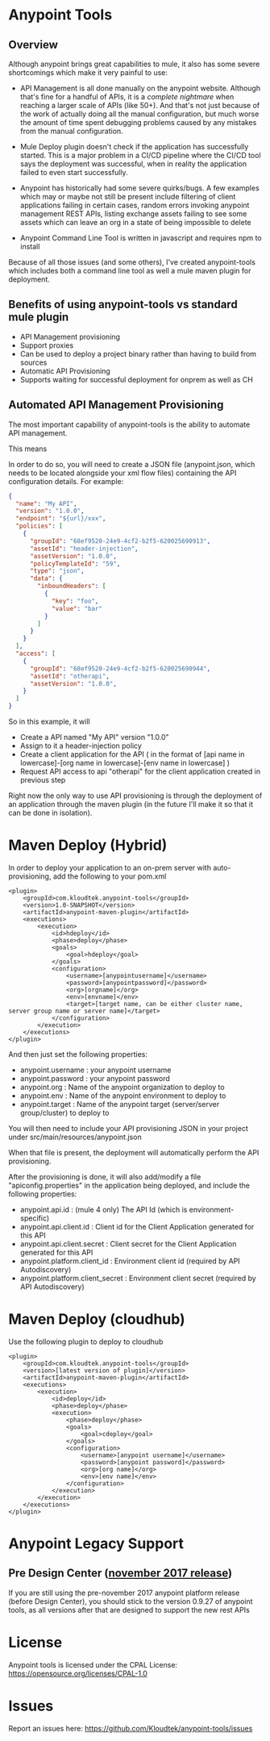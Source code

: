 # Anypoint Tools

## Overview

Although anypoint brings great capabilities to mule, it also has some severe shortcomings which make it very painful to use:

* API Management is all done manually on the anypoint website. Although that's fine for a handful of APIs, it is a *complete
nightmare* when reaching a larger scale of APIs (like 50+). And that's not just because of the work of actually doing all the
manual configuration, but much worse the amount of time spent debugging problems caused by any mistakes from the manual configuration.

* Mule Deploy plugin doesn't check if the application has successfully started. This is a major problem in a CI/CD pipeline
where the CI/CD tool says the deployment was successful, when in reality the application failed to even start successfully.

* Anypoint has historically had some severe quirks/bugs. A few examples which may or maybe not still be present include
filtering of client applications failing in certain cases, random errors invoking anypoint management REST APIs, listing 
exchange assets failing to see some assets which can leave an org in a state of being impossible to delete

* Anypoint Command Line Tool is written in javascript and requires npm to install

Because of all those issues (and some others), I've created anypoint-tools which includes both a command line tool as well
a mule maven plugin for deployment.

## Benefits of using anypoint-tools vs standard mule plugin

- API Management provisioning
- Support proxies
- Can be used to deploy a project binary rather than having to build from sources
- Automatic API Provisioning
- Supports waiting for successful deployment for onprem as well as CH

## Automated API Management Provisioning

The most important capability of anypoint-tools is the ability to automate API management.

This means 

In order to do so, you will need to create a JSON file (anypoint.json, which needs to be located alongside your xml flow files) containing the API configuration details. For example:

```json
{
  "name": "My API",
  "version": "1.0.0",
  "endpoint": "${url}/xxx",
  "policies": [
    {
      "groupId": "68ef9520-24e9-4cf2-b2f5-620025690913",
      "assetId": "header-injection",
      "assetVersion": "1.0.0",
      "policyTemplateId": "59",
      "type": "json",
      "data": {
        "inboundHeaders": [
          {
            "key": "foo",
            "value": "bar"
          }
        ]
      }
    }
  ],
  "access": [
    {
      "groupId": "68ef9520-24e9-4cf2-b2f5-620025690944",
      "assetId": "otherapi",
      "assetVersion": "1.0.0",
    }
  ]
}
```

So in this example, it will 

- Create a API named "My API" version "1.0.0"
- Assign to it a header-injection policy
- Create a client application for the API ( in the format of \[api name in lowercase]-\[org name in lowercase]-\[env name in lowercase] )
- Request API access to api "otherapi" for the client application created in previous step

Right now the only way to use API provisioning is through the deployment of an application through the maven plugin (in 
the future I'll make it so that it can be done in isolation).

# Maven Deploy (Hybrid)

In order to deploy your application to an on-prem server with auto-provisioning, add the following to your pom.xml

```$xml
<plugin>
    <groupId>com.kloudtek.anypoint-tools</groupId>
    <version>1.0-SNAPSHOT</version>
    <artifactId>anypoint-maven-plugin</artifactId>
    <executions>
        <execution>
            <id>hdeploy</id>
            <phase>deploy</phase>
            <goals>
                <goal>hdeploy</goal>
            </goals>
            <configuration>
                <username>[anypointusername]</username>
                <password>[anypointpassword]</password>
                <org>[orgname]</org>
                <env>[envname]</env>
                <target>[target name, can be either cluster name, server group name or server name]</target>
            </configuration>
        </execution>
    </executions>
</plugin>
```

And then just set the following properties:

- anypoint.username : your anypoint username
- anypoint.password : your anypoint password
- anypoint.org : Name of the anypoint organization to deploy to
- anypoint.env : Name of the anypoint environment to deploy to
- anypoint.target : Name of the anypoint target (server/server group/cluster) to deploy to

You will then need to include your API provisioning JSON in your project under src/main/resources/anypoint.json

When that file is present, the deployment will automatically perform the API provisioning.

After the provisioning is done, it will also add/modify a file "apiconfig.properties" in the application being deployed, and 
include the following properties:

- anypoint.api.id : (mule 4 only) The API Id (which is environment-specific)
- anypoint.api.client.id : Client id for the Client Application generated for this API
- anypoint.api.client.secret : Client secret for the Client Application generated for this API
- anypoint.platform.client_id : Environment client id (required by API Autodiscovery)
- anypoint.platform.client_secret : Environment client secret (required by API Autodiscovery)

# Maven Deploy (cloudhub)

Use the following plugin to deploy to cloudhub

```$xml
<plugin>
    <groupId>com.kloudtek.anypoint-tools</groupId>
    <version>[latest version of plugin]</version>
    <artifactId>anypoint-maven-plugin</artifactId>
    <executions>
        <execution>
            <id>deploy</id>
            <phase>deploy</phase>
            <execution>
                <phase>deploy</phase>
                <goals>
                    <goal>cdeploy</goal>
                </goals>
                <configuration>
                    <username>[anypoint username]</username>
                    <password>[anypoint password]</password>
                    <org>[org name]</org>
                    <env>[env name]</env>
                </configuration>
            </execution>
        </execution>
    </executions>
</plugin>
```


# Anypoint Legacy Support

## Pre Design Center ([november 2017 release](https://blogs.mulesoft.com/dev/news-dev/anypoint-platform-nov-2017-release/))

If you are still using the pre-november 2017 anypoint platform release (before Design Center), you should stick 
to the version 0.9.27 of anypoint tools, as all versions after that are designed to support the new rest APIs

# License

Anypoint tools is licensed under the CPAL License: https://opensource.org/licenses/CPAL-1.0

# Issues

Report an issues here: https://github.com/Kloudtek/anypoint-tools/issues

